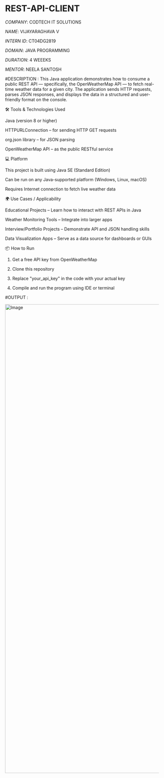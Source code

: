 # REST-API-CLIENT

*COMPANY*: CODTECH IT SOLUTIONS

*NAME*: VIJAYARAGHAVA V 

*INTERN ID*: CT04DG2819

*DOMAIN*: JAVA PROGRAMMING

*DURATION*: 4 WEEEKS

*MENTOR*: NEELA SANTOSH

#DESCRIPTION : This Java application demonstrates how to consume a public REST API — specifically, the OpenWeatherMap API — to fetch real-time weather data for a given city. The application sends HTTP requests, parses JSON responses, and displays the data in a structured and user-friendly format on the console.



🛠️ Tools & Technologies Used

Java (version 8 or higher)

HTTPURLConnection – for sending HTTP GET requests

org.json library – for JSON parsing

OpenWeatherMap API – as the public RESTful service



💻 Platform

This project is built using Java SE (Standard Edition)

Can be run on any Java-supported platform (Windows, Linux, macOS)

Requires Internet connection to fetch live weather data



🌍 Use Cases / Applicability

Educational Projects – Learn how to interact with REST APIs in Java

Weather Monitoring Tools – Integrate into larger apps

Interview/Portfolio Projects – Demonstrate API and JSON handling skills

Data Visualization Apps – Serve as a data source for dashboards or GUIs



📦 How to Run

1. Get a free API key from OpenWeatherMap

2. Clone this repository

3. Replace "your_api_key" in the code with your actual key

4. Compile and run the program using IDE or terminal


#OUTPUT : 

<img width="1024" height="1536" alt="Image" src="https://github.com/user-attachments/assets/94e850df-6b9c-425e-bc33-68cb4d8d9bb4" />
